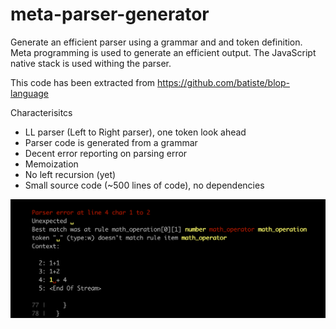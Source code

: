 # meta-parser-generator

Generate an efficient parser using a grammar and and token definition.
Meta programming is used to generate an efficient output.
The JavaScript native stack is used withing the parser.

This code has been extracted from https://github.com/batiste/blop-language

Characterisitcs

  * LL parser (Left to Right parser), one token look ahead
  * Parser code is generated from a grammar
  * Decent error reporting on parsing error
  * Memoization
  * No left recursion (yet)
  * Small source code (~500 lines of code), no dependencies

<img src="/error.png" width="800">

